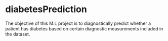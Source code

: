 # diabetesPrediction
The objective of this M.L project is to diagnostically predict  whether a patient has diabetes based on certain diagnostic measurements  included in the dataset.
